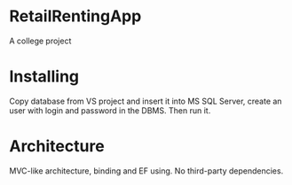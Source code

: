# RetailRentingApp
A college project

# Installing

Copy database from VS project and insert it into MS SQL Server, create an user with login and password in the DBMS. Then run it.

# Architecture

MVC-like architecture, binding and EF using. No third-party dependencies.
